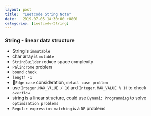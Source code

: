 ```yaml
---
layout: post
title:  "Leetcode String Note"
date:   2019-07-05 18:30:00 +0800
categories: [Leetcode-String]
---
```

### String - linear data structure
- String is `immutable`
- char array is `mutable`
- `StringBuilder` reduce space complexity
- `Palindrome` problem
- `bound check`
- `length -1`
- `Edge case` consideration, `detail case problem`
- use `Integer.MAX_VALUE / 10` and `Integer.MAX_VALUE % 10` to check `overflow`
- string is a linear structure, could use `Dynamic Programming` to solve `optimization problems`
- `Regular expression matching` is a `DP` problems